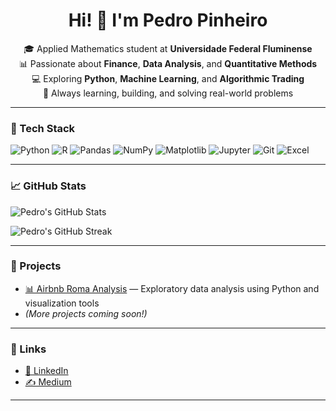 <h1 align="center">Hi! 👋 I'm Pedro Pinheiro</h1>

<p align="center">
🎓 Applied Mathematics student at <strong>Universidade Federal Fluminense</strong><br>
📊 Passionate about <strong>Finance</strong>, <strong>Data Analysis</strong>, and <strong>Quantitative Methods</strong><br>
💻 Exploring <strong>Python</strong>, <strong>Machine Learning</strong>, and <strong>Algorithmic Trading</strong><br>
🚀 Always learning, building, and solving real-world problems
</p>

---

### 🧰 Tech Stack

![Python](https://img.shields.io/badge/Python-3776AB?style=for-the-badge&logo=python&logoColor=white)
![R](https://img.shields.io/badge/R-276DC3?style=for-the-badge&logo=r&logoColor=white)
![Pandas](https://img.shields.io/badge/Pandas-150458?style=for-the-badge&logo=pandas&logoColor=white)
![NumPy](https://img.shields.io/badge/NumPy-013243?style=for-the-badge&logo=numpy&logoColor=white)
![Matplotlib](https://img.shields.io/badge/Matplotlib-11557C?style=for-the-badge&logo=matplotlib&logoColor=white)
![Jupyter](https://img.shields.io/badge/Jupyter-F37626?style=for-the-badge&logo=jupyter&logoColor=white)
![Git](https://img.shields.io/badge/Git-F05032?style=for-the-badge&logo=git&logoColor=white)
![Excel](https://img.shields.io/badge/Excel-217346?style=for-the-badge&logo=microsoft-excel&logoColor=white)

---

### 📈 GitHub Stats

![Pedro's GitHub Stats](https://github-readme-stats.vercel.app/api?username=Pedro-PinheiroUff&show_icons=true&theme=radical)

![Pedro's GitHub Streak](https://github-readme-streak-stats.herokuapp.com/?user=Pedro-PinheiroUff&theme=radical)

---

### 📂 Projects

- [📊 Airbnb Roma Analysis](https://bit.ly/4j45hmh) — Exploratory data analysis using Python and visualization tools  
- *(More projects coming soon!)*

---

### 🔗 Links

- [💼 LinkedIn](https://www.linkedin.com/in/pedro-pinheiro-928845225/)  
- [✍️ Medium](https://medium.com/@pedropm_41717)

---
